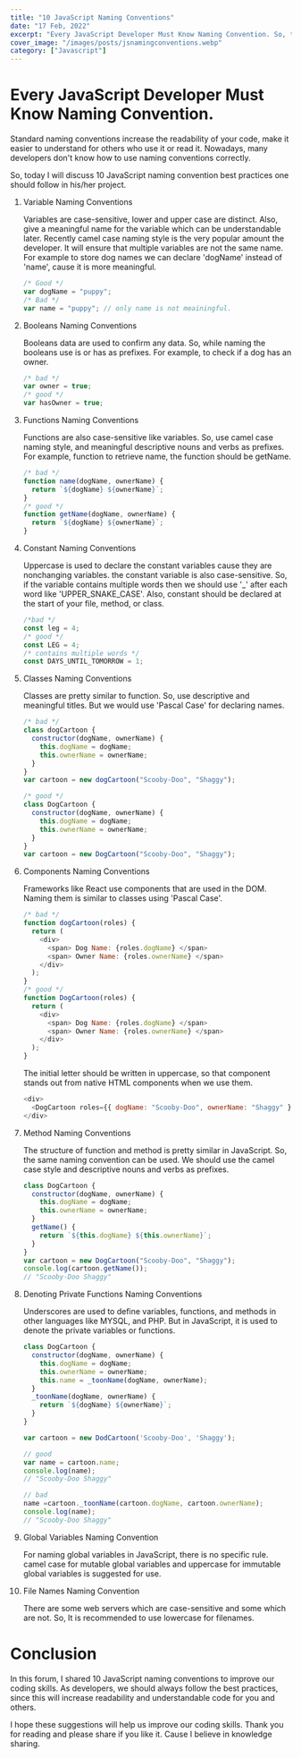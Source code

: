 ```yaml
---
title: "10 JavaScript Naming Conventions"
date: "17 Feb, 2022"
excerpt: "Every JavaScript Developer Must Know Naming Convention. So, today I will discuss 10 JavaScript naming convention best practices one should follow in his/her project."
cover_image: "/images/posts/jsnamingconventions.webp"
category: ["Javascript"]
---
```


# Every JavaScript Developer Must Know Naming Convention.

Standard naming conventions increase the readability of your code, make it easier to understand for others who use it or read it. Nowadays, many developers don't know how to use naming conventions correctly.

So, today I will discuss 10 JavaScript naming convention best practices one should follow in his/her project.

1. Variable Naming Conventions

   Variables are case-sensitive, lower and upper case are distinct.
   Also, give a meaningful name for the variable which can be understandable later. Recently camel case naming style is the very popular amount the developer. It will ensure that multiple variables are not the same name. For example to store dog names we can declare 'dogName' instead of 'name', cause it is more meaningful.

   ```js
   /* Good */
   var dogName = "puppy";
   /* Bad */
   var name = "puppy"; // only name is not meainingful.
   ```

2. Booleans Naming Conventions

   Booleans data are used to confirm any data. So, while naming the booleans use is or has as prefixes. For example, to check if a dog has an owner.

   ```js
   /* bad */
   var owner = true;
   /* good */
   var hasOwner = true;
   ```

3. Functions Naming Conventions

   Functions are also case-sensitive like variables. So, use camel case naming style, and meaningful descriptive nouns and verbs as prefixes. For example, function to retrieve name, the function should be getName.

   ```js
   /* bad */
   function name(dogName, ownerName) {
     return `${dogName} ${ownerName}`;
   }
   /* good */
   function getName(dogName, ownerName) {
     return `${dogName} ${ownerName}`;
   }
   ```

4. Constant Naming Conventions

   Uppercase is used to declare the constant variables cause they are nonchanging variables. the constant variable is also case-sensitive. So, if the variable contains multiple words then we should use '_' after each word like 'UPPER_SNAKE_CASE'. Also, constant should be declared at the start of your file, method, or class.

   ```js
   /*bad */
   const leg = 4;
   /* good */
   const LEG = 4;
   /* contains multiple words */
   const DAYS_UNTIL_TOMORROW = 1;
   ```

5. Classes Naming Conventions

   Classes are pretty similar to function. So, use descriptive and meaningful titles. But we would use 'Pascal Case' for declaring names.

   ```js
   /* bad */
   class dogCartoon {
     constructor(dogName, ownerName) {
       this.dogName = dogName;
       this.ownerName = ownerName;
     }
   }
   var cartoon = new dogCartoon("Scooby-Doo", "Shaggy");
   
   /* good */
   class DogCartoon {
     constructor(dogName, ownerName) {
       this.dogName = dogName;
       this.ownerName = ownerName;
     }
   }
   var cartoon = new DogCartoon("Scooby-Doo", "Shaggy");
   ```

6. Components Naming Conventions

   Frameworks like React use components that are used in the DOM. Naming them is similar to classes using 'Pascal Case'. 
   ```js
   /* bad */
   function dogCartoon(roles) {
     return (
       <div>
         <span> Dog Name: {roles.dogName} </span>
         <span> Owner Name: {roles.ownerName} </span>
       </div>
     );
   }
   /* good */
   function DogCartoon(roles) {
     return (
       <div>
         <span> Dog Name: {roles.dogName} </span>
         <span> Owner Name: {roles.ownerName} </span>
       </div>
     );
   }
   ```
   The initial letter should be written in uppercase, so that component stands out from native HTML components when we use them.
   ```js
   <div>
     <DogCartoon roles={{ dogName: "Scooby-Doo", ownerName: "Shaggy" }} />
   </div>
   ```
7. Method Naming Conventions

   The structure of function and method is pretty similar in JavaScript. So, the same naming convention can be used. We should use the camel case style and descriptive nouns and verbs as prefixes.

   ```js
   class DogCartoon {
     constructor(dogName, ownerName) {
       this.dogName = dogName;
       this.ownerName = ownerName;
     }
     getName() {
       return `${this.dogName} ${this.ownerName}`;
     }
   }
   var cartoon = new DogCartoon("Scooby-Doo", "Shaggy");
   console.log(cartoon.getName());
   // "Scooby-Doo Shaggy"
   ```

8. Denoting Private Functions Naming Conventions

   Underscores are used to define variables, functions, and methods in other languages like MYSQL, and PHP. But in JavaScript, it is used to denote the private variables or functions.

   ```js
   class DogCartoon {
     constructor(dogName, ownerName) {
       this.dogName = dogName;
       this.ownerName = ownerName;
       this.name = _toonName(dogName, ownerName);
     }
     _toonName(dogName, ownerName) {
       return `${dogName} ${ownerName}`;
     }
   }

   var cartoon = new DodCartoon('Scooby-Doo', 'Shaggy');

   // good
   var name = cartoon.name;
   console.log(name);
   // "Scooby-Doo Shaggy"

   // bad
   name =cartoon._toonName(cartoon.dogName, cartoon.ownerName);
   console.log(name);
   // "Scooby-Doo Shaggy"

   ```

9. Global Variables Naming Convention
   
   For naming global variables in JavaScript, there is no specific rule. camel case for mutable global variables and uppercase for immutable global variables is suggested for use.

10. File Names Naming Convention

    There are some web servers which are case-sensitive and some which are not. So, It is recommended to use lowercase for filenames. 

# Conclusion

In this forum, I shared 10 JavaScript naming conventions to improve our coding skills. As developers, we should always follow the best practices, since this will increase readability and understandable code for you and others.

I hope these suggestions will help us improve our coding skills. Thank you for reading and please share if you like it. Cause I believe in knowledge sharing.
